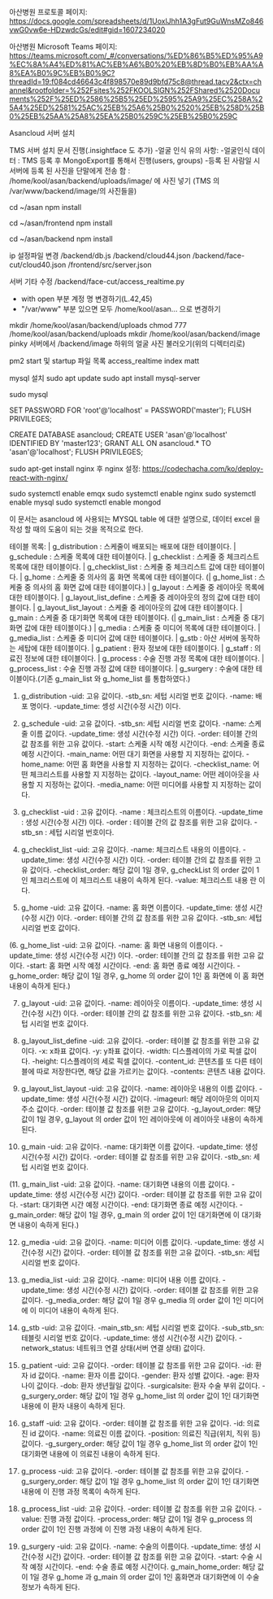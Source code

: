 아산병원 프로토콜 페이지:
https://docs.google.com/spreadsheets/d/1UoxlJhh1A3gFut9GuWnsMZo846vwG0vw6e-HDzwdcGs/edit#gid=1607234020

아산병원 Microsoft Teams 페이지:
https://teams.microsoft.com/_#/conversations/%ED%86%B5%ED%95%A9%EC%8A%A4%ED%81%AC%EB%A6%B0%20%EB%8D%B0%EB%AA%A8%EA%B0%9C%EB%B0%9C?threadId=19:f084cd46643c4f898570e89d9bfd75c8@thread.tacv2&ctx=channel&rootfolder=%252Fsites%252FKOOLSIGN%252FShared%2520Documents%252F%25ED%2586%25B5%25ED%2595%25A9%25EC%258A%25A4%25ED%2581%25AC%25EB%25A6%25B0%2520%25EB%258D%25B0%25EB%25AA%25A8%25EA%25B0%259C%25EB%25B0%259C


Asancloud 서버 설치

TMS 서버 설치 문서 진행(.insightface 도 추가)
	-얼굴 인식 유의 사항: 
		-얼굴인식 데이터 : TMS 등록 후 MongoExport를 통해서 진행(users, groups)
		-등록 된 사람일 시 서버에 등록 된 사진을 단말에게 전송 함 : /home/kool/asan/backend/uploads/image/ 에 사진 넣기 (TMS 의 /var/www/backend/image/의 사진들을)


cd ~/asan
npm install 

cd ~/asan/frontend
npm install

cd ~/asan/backend
npm install

ip 설정파일 변경
/backend/db.js
/backend/cloud44.json
/backend/face-cut/cloud40.json
/frontend/src/server.json

서버 기타 수정
/backend/face-cut/access_realtime.py
- with open 부분 계정 명 변경하기(L.42,45)
- "/var/www" 부분 있으면 모두 /home/kool/asan... 으로 변경하기

mkdir /home/kool/asan/backend/uploads
chmod 777 /home/kool/asan/backend/uploads
mkdir /home/kool/asan/backend/image
pinky 서버에서 /backend/image 하위의 얼굴 사진 불러오기(위의 디렉터리로)

pm2 start 및 startup 파일 목록
access_realtime
index
matt

mysql 설치
sudo apt update
sudo apt install mysql-server

sudo mysql

SET PASSWORD FOR 'root'@'localhost' = PASSWORD('master');
FLUSH PRIVILEGES;

CREATE DATABASE asancloud;
CREATE USER 'asan'@'localhost' IDENTIFIED BY 'master123';
GRANT ALL ON asancloud.* TO 'asan'@'localhost';
FLUSH PRIVILEGES;

sudo apt-get install nginx
후 nginx 설정:
https://codechacha.com/ko/deploy-react-with-nginx/

sudo systemctl enable emqx
sudo systemctl enable nginx
sudo systemctl enable mysql
sudo systemctl enable mongod




이 문서는 asancloud 에 사용되는 MYSQL table 에 대한 설명으로, 데이터 excel 을 작성 할 때의 도움이 되는 것을 목적으로 한다.

테이블 목록:
| g_distribution : 스케줄이 배포되는 배포에 대한 테이블이다.
| g_schedule : 스케줄 목록에 대한 테이블이다.
| g_checklist : 스케줄 중 체크리스트 목록에 대한 테이블이다.
| g_checklist_list : 스케줄 중 체크리스트 값에 대한 테이블이다.
| g_home : 스케줄 중 의사의 홈 화면 목록에 대한 테이블이다.
(| g_home_list : 스케줄 중 의사의 홈 화면 값에 대한 테이블이다.)
| g_layout : 스케줄 중 레이아웃 목록에 대한 테이블이다.
| g_layout_list_define : 스케줄 중 레이아웃의 정의 값에 대한 테이블이다.
| g_layout_list_layout : 스케줄 중 레이아웃의 값에 대한 테이블이다.
| g_main : 스케줄 중 대기화면 목록에 대한 테이블이다.
(| g_main_list : 스케줄 중 대기화면 값에 대한 테이블이다.)
| g_media : 스케줄 중 미디어 목록에 대한 테이블이다.
| g_media_list : 스케줄 중 미디어 값에 대한 테이블이다.
| g_stb : 아산 서버에 동작하는 세탑에 대한 테이블이다.
| g_patient : 환자 정보에 대한 테이블이다.
| g_staff : 의료진 정보에 대한 테이블이다.
| g_process : 수술 진행 과정 목록에 대한 테이블이다.
| g_process_list : 수술 진행 과정 값에 대한 테이블이다.
| g_surgery : 수술에 대한 테이블이다.(기존 g_main_list 와 g_home_list 를 통합하였다.)

1. g_distribution
-uid: 고유 값이다.
-stb_sn: 세텁 시리얼 번호 값이다.
-name: 배포 명이다.
-update_time: 셍성 시간(수정 시간) 이다.

2. g_schedule
-uid: 고유 값이다.
-stb_sn: 세텁 시리얼 번호 값이다.
-name: 스케줄 이름 값이다.
-update_time: 생성 시간(수정 시간) 이다.
-order: 테이블 간의 값 참조를 위한 고유 값이다.
-start: 스케줄 시작 예정 시간이다.
-end: 스케줄 종료 예정 시간이다.
-main_name: 어떤 대기 화면을 사용할 지 지정하는 값이다.
-home_name: 어떤 홈 화면을 사용할 지 지정하는 값이다.
-checklist_name: 어떤 체크리스트를 사용할 지 지정하는 값이다.
-layout_name: 어떤 레이아웃을 사용할 지 지정하는 값이다.
-media_name: 어떤 미디어를 사용할 지 지정하는 값이다.

3. g_checklist
-uid : 고유 값이다.
-name : 체크리스트의 이름이다.
-update_time : 생성 시간(수정 시간) 이다.
-order : 테이블 간의 값 참조를 위한 고유 값이다.
-stb_sn : 세텁 시리얼 번호이다.

4. g_checklist_list
-uid: 고유 값이다.
-name: 체크리스트 내용의 이름이다.
-update_time: 생성 시간(수정 시간) 이다.
-order: 테이블 간의 값 참조를 위한 고유 값이다.
-checklist_order: 해당 값이 1일 경우, g_checkList 의 order 값이 1인 체크리스트에 이 체크리스트 내용이 속하게 된다.
-value: 체크리스트 내용 란 이다.

5. g_home
-uid: 고유 값이다.
-name: 홈 화면 이름이다.
-update_time: 생성 시간(수정 시간) 이다.
-order: 테이블 간의 값 참조를 위한 고유 값이다.
-stb_sn: 세텁 시리얼 번호 값이다.

(6. g_home_list
-uid: 고유 값이다.
-name: 홈 화면 내용의 이름이다.
-update_time: 생성 시간(수정 시간) 이다.
-order: 테이블 간의 값 참조를 위한 고유 값이다.
-start: 홈 화면 시작 예정 시간이다.
-end: 홈 화면 종료 예정 시간이다.
-g_home_order: 해당 값이 1일 경우, g_home 의 order 값이  1인 홈 화면에 이 홈 화면 내용이 속하게 된다.)
 
7. g_layout
-uid: 고유 값이다.
-name: 레이아웃 이름이다.
-update_time: 생성 시간(수정 시간) 이다.
-order: 테이블 간의 값 참조를 위한 고유 값이다.
-stb_sn: 세텁 시리얼 번호 값이다.

8. g_layout_list_define
-uid: 고유 값이다.
-order: 테이블 값 참조를 위한 고유 값이다.
-x: x좌표 값이다.
-y: y좌표 값이다.
-width: 디스플레이의 가로 픽셀 값이다.
-height: 디스플레이의 세로 픽셀 값이다.
-content_id: 콘텐츠를 또 다른 테이블에 따로 저장한다면, 해당 값을 가르키는 값이다.
-contents: 콘텐츠 내용 값이다.

9. g_layout_list_layout
-uid: 고유 값이다.
-name: 레이아웃 내용의 이름 값이다.
-update_time: 생성 시간(수정 시간) 값이다.
-imageurl: 해당 레이아웃의 이미지 주소 값이다.
-order: 테이블 값 참조를 위한 고유 값이다.
-g_layout_order: 해당 값이 1일 경우, g_layout 의 order 값이 1인 레이아웃에 이 레이아웃 내용이 속하게 된다.

10. g_main
-uid: 고유 값이다.
-name: 대기화면 이름 값이다.
-update_time: 생성 시간(수정 시간) 값이다.
-order: 테이블 값 참조를 위한 고유 값이다.
-stb_sn: 세텁 시리얼 번호 값이다.

(11. g_main_list
-uid: 고유 값이다.
-name: 대기화면 내용의 이름 값이다.
-update_time: 생성 시간(수정 시간) 값이다.
-order: 테이블 값 참조를 위한 고유 값이다.
-start: 대기화면 시간 예정 시간이다.
-end: 대기화면 종료 예정 시간이다.
-g_main_order: 해당 값이 1일 경우, g_main 의 order 값이 1인 대기화면에 이 대기화면 내용이 속하게 된다.)

12. g_media
-uid: 고유 값이다.
-name: 미디어 이름 값이다.
-update_time: 생성 시간(수정 시간)  값이다.
-order: 테이블 값 참조를 위한 고유 값이다.
-stb_sn: 세텁 시리얼 번호 값이다.

13. g_media_list
-uid: 고유 값이다.
-name: 미디어 내용 이름 값이다.
-update_time: 생성 시간(수정 시간) 값이다.
-order: 테이블 값 참조를 위한 고유 값이다.
-g_media_order: 해당 값이 1일 경우 g_media 의 order 값이 1인 미디어에 이 미디어 내용이 속하게 된다.

14. g_stb
-uid: 고유 값이다.
-main_stb_sn: 세텁 시리얼 번호 값이다.
-sub_stb_sn: 테블릿 시리얼 번호 값이다.
-update_time: 생성 시간(수정 시간) 값이다.
-network_status: 네트워크 연결 상태(서버 연결 상태) 값이다.

15. g_patient
-uid: 고유 값이다.
-order: 테이블 값 참조를 위한 고유 값이다.
-id: 환자 id 값이다.
-name: 환자 이름 값이다.
-gender: 환자 성별 값이다.
-age: 환자 나이 값이다.
-dob: 환자 생년월일 값이다.
-surgicalsite: 환자 수술 부위 값이다.
-g_surgery_order: 해당 값이 1일 경우 g_home_list 의 order 값이 1인 대기화면 내용에 이 환자 내용이 속하게 된다.

16. g_staff
-uid: 고유 값이다.
-order: 테이블 값 참조를 위한 고유 값이다.
-id: 의료진 id 값이다.
-name: 의료진 이름 값이다.
-position: 의료진 직급(위치, 직위 등) 값이다.
-g_surgery_order: 해당 값이 1일 경우 g_home_list 의 order 값이 1인 대기화면 내용에 이 의료진 내용이 속하게 된다.

17. g_process
-uid: 고유 값이다.
-order: 테이블 값 참조를 위한 고유 값이다.
-g_surgery_order: 해당 값이 1일 경우 g_home_list 의 order 값이 1인 대기화면 내용에 이 진행 과정 목록이 속하게 된다.

18. g_process_list
-uid: 고유 값이다.
-order: 테이블 값 참조를 위한 고유 값이다.
-value: 진행 과정 값이다.
-process_order: 해당 값이 1일 경우 g_process 의 order 값이 1인 진행 과정에 이 진행 과정 내용이 속하게 된다.

19. g_surgery
-uid: 고유 값이다.
-name: 수술의 이름이다.
-update_time: 생성 시간(수정 시간) 값이다.
-order: 테이블 값 참조를 위한 고유 값이다.
-start: 수술 시작 예정 시간이다.
-end: 수술 종료 예정 시간이다.
g_main_home_order: 해당 값이 1일 경우 g_home 과 g_main 의 order 값이 1인 홈화면과 대기화면에 이 수술 정보가 속하게 된다.
